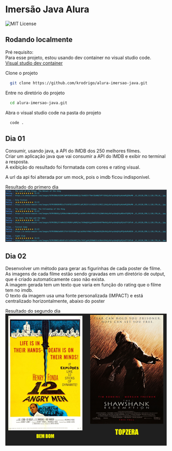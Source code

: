 # Imersão Java Alura

![MIT License](https://img.shields.io/github/license/krodrigo/alura-imersao-java)

## Rodando localmente

Pré requisito:  
Para esse projeto, estou usando dev container no visual studio code.  
[Visual studio dev container](https://code.visualstudio.com/docs/remote/containers)

Clone o projeto

```bash
  git clone https://github.com/krodrigo/alura-imersao-java.git
```

Entre no diretório do projeto

```bash
  cd alura-imersao-java.git
```

Abra o visual studio code na pasta do projeto

```bash
  code .
```

## Dia 01
Consumir, usando java, a API do IMDB dos 250 melhores filmes.  
Criar um aplicação java que vai consumir a API do IMDB e exibir no terminal a resposta.  
A exibição do resultado foi formatada com cores e rating visual.

A url da api foi alterada por um mock, pois o imdb ficou indisponível.

Resultado do primero dia  
![Resultado dia 01](resultado-dia-01.png)


## Dia 02
Desenvolver um método para gerar as figurinhas de cada poster de filme.  
As imagens de cada filme estão sendo gravadas em um diretório de output, que é criado automaticamente caso não exista.  
A imagem gerada tem um texto que varia em função do rating que o filme tem no imdb.  
O texto da imagem usa uma fonte personalizada (IMPACT) e está centralizado horizontalmente, abaixo do poster

Resultado do segundo dia  
![Resultado dia 02](resultado-dia-02.png)